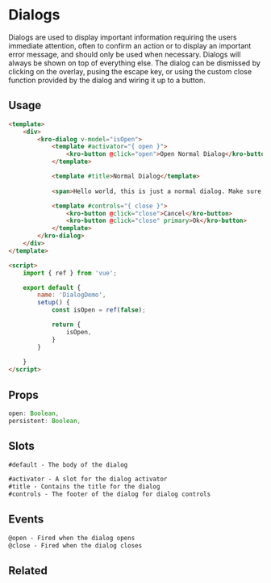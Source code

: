 # Dialogs
Dialogs are used to display important information requiring the users immediate attention, often to confirm an action or to display an important error message, and should only be used when necessary. Dialogs will always be shown on top of everything else. The dialog can be dismissed by clicking on the overlay, pusing the escape key, or using the custom
close function provided by the dialog and wiring it up to a button.

## Usage

<dialog-demo></dialog-demo>

```html
<template>
    <div>
        <kro-dialog v-model="isOpen">
            <template #activator="{ open }">
                <kro-button @click="open">Open Normal Dialog</kro-button>
            </template>

            <template #title>Normal Dialog</template>
            
            <span>Hello world, this is just a normal dialog. Make sure you don't annoy your users with these hecking things!</span>

            <template #controls="{ close }">
                <kro-button @click="close">Cancel</kro-button>
                <kro-button @click="close" primary>Ok</kro-button>
            </template>
        </kro-dialog>
    </div>
</template>

<script>
    import { ref } from 'vue';

    export default {
        name: 'DialogDemo',
        setup() {
            const isOpen = ref(false);

            return {
                isOpen,
            }
        }
    
    }
</script>
```

## Props

```ts
open: Boolean,
persistent: Boolean,
```

## Slots
```html
#default - The body of the dialog

#activator - A slot for the dialog activator
#title - Contains the title for the dialog
#controls - The footer of the dialog for dialog controls
```

## Events

```html
@open - Fired when the dialog opens
@close - Fired when the dialog closes
```

## Related
<press-article-link title="Dividers" subtitle="For dividing content, because sometimes you need to do that" to="/components/divider"></press-article-link>